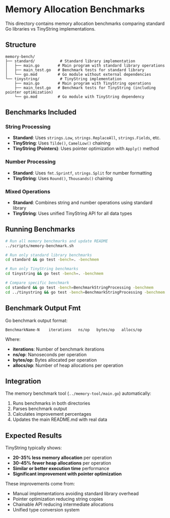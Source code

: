 # Memory Allocation Benchmarks

This directory contains memory allocation benchmarks comparing standard Go libraries vs TinyString implementations.

## Structure

```
memory-bench/
├── standard/           # Standard library implementation
│   ├── main.go        # Main program with standard library operations  
│   ├── main_test.go   # Benchmark tests for standard library
│   └── go.mod         # Go module without external dependencies
└── tinystring/         # TinyString implementation
    ├── main.go        # Main program with TinyString operations
    ├── main_test.go   # Benchmark tests for TinyString (including pointer optimization)
    └── go.mod         # Go module with TinyString dependency
```

## Benchmarks Included

### String Processing
- **Standard**: Uses `strings.Low`, `strings.ReplaceAll`, `strings.Fields`, etc.
- **TinyString**: Uses `Tilde()`, `CamelLow()` chaining
- **TinyString (Pointers)**: Uses pointer optimization with `Apply()` method

### Number Processing
- **Standard**: Uses `fmt.Sprintf`, `strings.Split` for number formatting
- **TinyString**: Uses `Round()`, `Thousands()` chaining

### Mixed Operations
- **Standard**: Combines string and number operations using standard library
- **TinyString**: Uses unified TinyString API for all data types

## Running Benchmarks

```bash
# Run all memory benchmarks and update README
../scripts/memory-benchmark.sh

# Run only standard library benchmarks
cd standard && go test -bench=. -benchmem

# Run only TinyString benchmarks  
cd tinystring && go test -bench=. -benchmem

# Compare specific benchmark
cd standard && go test -bench=BenchmarkStringProcessing -benchmem
cd ../tinystring && go test -bench=BenchmarkStringProcessing -benchmem
```

## Benchmark Output Fmt

Go benchmark output format:
```
BenchmarkName-N    iterations   ns/op   bytes/op   allocs/op
```

Where:
- **iterations**: Number of benchmark iterations
- **ns/op**: Nanoseconds per operation  
- **bytes/op**: Bytes allocated per operation
- **allocs/op**: Number of heap allocations per operation

## Integration

The memory benchmark tool (`../memory-tool/main.go`) automatically:
1. Runs benchmarks in both directories
2. Parses benchmark output
3. Calculates improvement percentages  
4. Updates the main README.md with real data

## Expected Results

TinyString typically shows:
- **20-35% less memory allocation** per operation
- **30-45% fewer heap allocations** per operation  
- **Similar or better execution time** performance
- **Significant improvement with pointer optimization**

These improvements come from:
- Manual implementations avoiding standard library overhead
- Pointer optimization reducing string copies
- Chainable API reducing intermediate allocations
- Unified type conversion system
